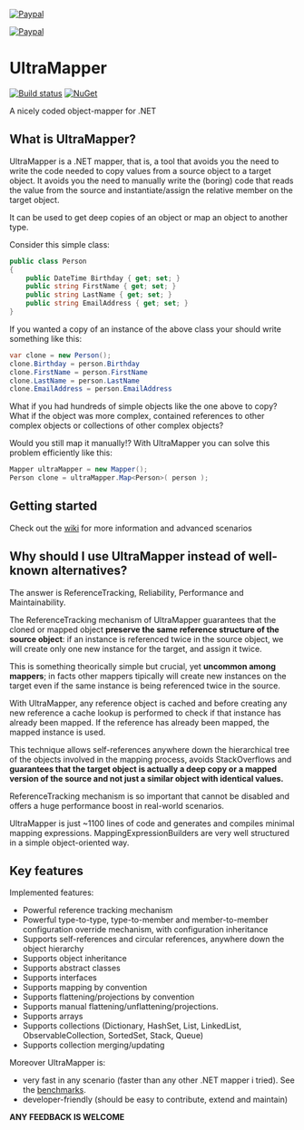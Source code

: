 [![Paypal](https://www.buymeacoffee.com/assets/img/custom_images/orange_img.png)](https://www.paypal.com/donate/?hosted_button_id=MC59U7TDE3KCQ)

[![Paypal](https://www.buymeacoffee.com/assets/img/custom_images/orange_img.png)]([https://www.paypal.com/donate/?hosted_button_id=MC59U7TDE3KCQ](https://png.pngtree.com/png-vector/20220603/ourmid/pngtree-donate-button-png-image_4813535.png))


# UltraMapper
[![Build status](https://ci.appveyor.com/api/projects/status/github/maurosampietro/UltraMapper?svg=true)](https://ci.appveyor.com/project/maurosampietro/ultramapper/branch/master)
[![NuGet](http://img.shields.io/nuget/v/UltraMapper.svg)](https://www.nuget.org/packages/UltraMapper/)


A nicely coded object-mapper for .NET 



What is UltraMapper?
--------------------------------

UltraMapper is a .NET mapper, that is, a tool that avoids you the need to write the code needed to copy values from a source object to a target object. It avoids you the need to manually write the (boring) code that reads the value from the source and instantiate/assign the relative member on the target object.

It can be used to get deep copies of an object or map an object to another type.

Consider this simple class:

````c#
public class Person
{
    public DateTime Birthday { get; set; }
    public string FirstName { get; set; }
    public string LastName { get; set; }
    public string EmailAddress { get; set; }
}
````

If you wanted a copy of an instance of the above class your should write something like this:

````c#
var clone = new Person();
clone.Birthday = person.Birthday
clone.FirstName = person.FirstName
clone.LastName = person.LastName
clone.EmailAddress = person.EmailAddress
````

What if you had hundreds of simple objects like the one above to copy? What if the object was more complex, contained references to other complex objects or collections of other complex objects? 

Would you still map it manually!?
With UltraMapper you can solve this problem efficiently like this:

````c#
Mapper ultraMapper = new Mapper();
Person clone = ultraMapper.Map<Person>( person );
````

Getting started
--------------------------------

Check out the [wiki](https://github.com/maurosampietro/UltraMapper/wiki/Getting-started) for more information and advanced scenarios

Why should I use UltraMapper instead of well-known alternatives?
--------------------------------

The answer is ReferenceTracking, Reliability, Performance and Maintainability.

The ReferenceTracking mechanism of UltraMapper guarantees that the cloned or mapped object **preserve the same reference structure of the source object**: if an instance is referenced twice in the source object, we will create only one new instance for the target, and assign it twice.

This is something theorically simple but crucial, yet **uncommon among mappers**; in facts other mappers tipically will create new instances on the target even if the same instance is being referenced twice in the source.

With UltraMapper, any reference object is cached and before creating any new reference a cache lookup is performed to check if that instance has already been mapped. If the reference has already been mapped, the mapped instance is used.   

This technique allows self-references anywhere down the hierarchical tree of the objects involved in the mapping process, avoids StackOverflows and **guarantees that the target object is actually a deep copy or a mapped version of the source and not just a similar object with identical values.**

ReferenceTracking mechanism is so important that cannot be disabled and offers a huge performance boost in real-world scenarios. 

UltraMapper is just ~1100 lines of code and generates and compiles minimal mapping expressions.
MappingExpressionBuilders are very well structured in a simple object-oriented way.


Key features
--------------------------------

Implemented features:

- Powerful reference tracking mechanism
- Powerful type-to-type, type-to-member and member-to-member configuration override mechanism, with configuration inheritance
- Supports self-references and circular references, anywhere down the object hierarchy
- Supports object inheritance
- Supports abstract classes
- Supports interfaces 
- Supports mapping by convention
- Supports flattening/projections by convention
- Supports manual flattening/unflattening/projections.
- Supports arrays
- Supports collections (Dictionary, HashSet, List, LinkedList, ObservableCollection, SortedSet, Stack, Queue)
- Supports collection merging/updating

Moreover UltraMapper is:
- very fast in any scenario (faster than any other .NET mapper i tried). See the [benchmarks](https://github.com/maurosampietro/UltraMapper/wiki/Benchmarks).
- developer-friendly (should be easy to contribute, extend and maintain)

**ANY FEEDBACK IS WELCOME**


